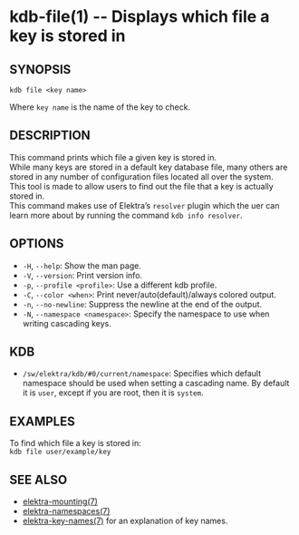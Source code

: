 # kdb-file(1) -- Displays which file a key is stored in

## SYNOPSIS

`kdb file <key name>`<br>

Where `key name` is the name of the key to check.<br>

## DESCRIPTION

This command prints which file a given key is stored in.<br>
While many keys are stored in a default key database file, many others are stored in any number of configuration files located all over the system.<br>
This tool is made to allow users to find out the file that a key is actually stored in.<br>
This command makes use of Elektra’s `resolver` plugin which the uer can learn more about by running the command `kdb info resolver`.

## OPTIONS

- `-H`, `--help`:
  Show the man page.
- `-V`, `--version`:
  Print version info.
- `-p`, `--profile <profile>`:
  Use a different kdb profile.
- `-C`, `--color <when>`:
  Print never/auto(default)/always colored output.
- `-n`, `--no-newline`:
  Suppress the newline at the end of the output.
- `-N`, `--namespace <namespace>`:
  Specify the namespace to use when writing cascading keys.

## KDB

- `/sw/elektra/kdb/#0/current/namespace`:
  Specifies which default namespace should be used when setting a cascading name.
  By default it is `user`, except if you are root, then it is `system`.

## EXAMPLES

To find which file a key is stored in:<br>
`kdb file user/example/key`<br>

## SEE ALSO

- [elektra-mounting(7)](elektra-mounting.md)
- [elektra-namespaces(7)](elektra-namespaces.md)
- [elektra-key-names(7)](elektra-key-names.md) for an explanation of key names.
